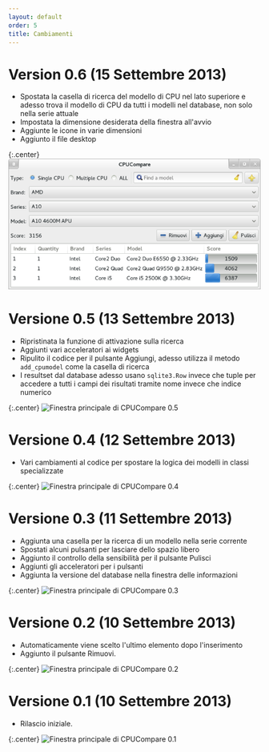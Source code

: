 ```yaml
---
layout: default
order: 5
title: Cambiamenti
---
```

# Version 0.6 (15 Settembre 2013)

* Spostata la casella di ricerca del modello di CPU nel lato superiore e adesso
  trova il modello di CPU da tutti i modelli nel database, non solo nella serie
  attuale
* Impostata la dimensione desiderata della finestra all'avvio
* Aggiunte le icone in varie dimensioni
* Aggiunto il file desktop

{:.center}
![Finestra principale di CPUCompare 0.6](/resources/cpucompare/archive/v0.6/italian/main.png)

# Versione 0.5 (13 Settembre 2013)

* Ripristinata la funzione di attivazione sulla ricerca
* Aggiunti vari acceleratori ai widgets
* Ripulito il codice per il pulsante Aggiungi, adesso utilizza il metodo
  ```add_cpumodel``` come la casella di ricerca
* I resultset dal database adesso usano ```sqlite3.Row``` invece che tuple per
  accedere a tutti i campi dei risultati tramite nome invece che indice numerico

{:.center}
![Finestra principale di CPUCompare 0.5](/resources/cpucompare/archive/v0.5/italian/main.png)

# Versione 0.4 (12 Settembre 2013)

* Vari cambiamenti al codice per spostare la logica dei modelli in classi
  specializzate

{:.center}
![Finestra principale di CPUCompare 0.4](/resources/cpucompare/archive/v0.4/italian/main.png)

# Versione 0.3 (11 Settembre 2013)

* Aggiunta una casella per la ricerca di un modello nella serie corrente
* Spostati alcuni pulsanti per lasciare dello spazio libero
* Aggiunto il controllo della sensibilità per il pulsante Pulisci
* Aggiunti gli acceleratori per i pulsanti
* Aggiunta la versione del database nella finestra delle informazioni

{:.center}
![Finestra principale di CPUCompare 0.3](/resources/cpucompare/archive/v0.3/italian/main.png)

# Versione 0.2 (10 Settembre 2013)

* Automaticamente viene scelto l'ultimo elemento dopo l'inserimento
* Aggiunto il pulsante Rimuovi.

{:.center}
![Finestra principale di CPUCompare 0.2](/resources/cpucompare/archive/v0.2/italian/main.png)

# Versione 0.1 (10 Settembre 2013)

* Rilascio iniziale.

{:.center}
![Finestra principale di CPUCompare 0.1](/resources/cpucompare/archive/v0.1/italian/main.png)